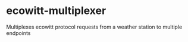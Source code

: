 # ecowitt-multiplexer
Multiplexes ecowitt protocol requests from a weather station to multiple endpoints
